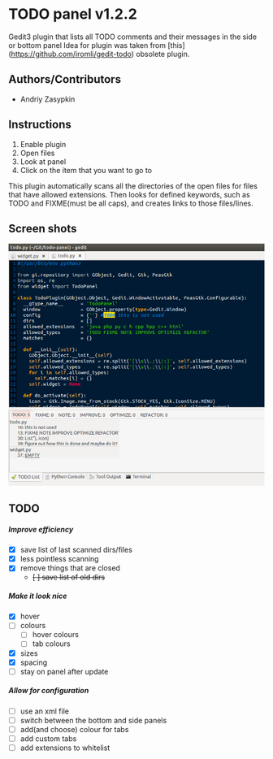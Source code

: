 # TODO panel v1.2.2
Gedit3 plugin that lists all TODO comments and their messages in the side or
bottom panel
Idea for plugin was taken from [this] (https://github.com/iromli/gedit-todo)
obsolete plugin.

## Authors/Contributors
- Andriy Zasypkin

## Instructions
1. Enable plugin
2. Open files
3. Look at panel
4. Click on the item that you want to go to

This plugin automatically scans all the directories of the open files
for files that have allowed extensions. Then looks for defined keywords,
such as TODO and FIXME(must be all caps), and creates links to those
files/lines.

## Screen shots
![Image of panal](/screenshots/1.png?raw=true "1")

## TODO

##### Improve efficiency
- [x] save list of last scanned dirs/files
- [x] less pointless scanning
- [x] remove things that are closed
  - ~~[ ] save list of old dirs~~

##### Make it look nice
- [x] hover
- [ ] colours
  - [ ] hover colours
  - [ ] tab colours
- [x] sizes
- [x] spacing
- [ ] stay on panel after update

##### Allow for configuration
- [ ] use an xml file
- [ ] switch between the bottom and side panels
- [ ] add(and choose) colour for tabs
- [ ] add custom tabs
- [ ] add extensions to whitelist
